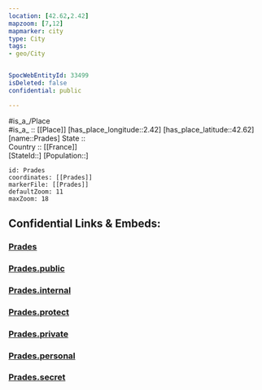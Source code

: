 ```yaml
---
location: [42.62,2.42] 
mapzoom: [7,12] 
mapmarker: city 
type: City
tags:
- geo/City


SpocWebEntityId: 33499
isDeleted: false
confidential: public

---
```

#is_a_/Place  
#is_a_ :: [[Place]] 
[has_place_longitude::2.42] 
[has_place_latitude::42.62] 
[name::Prades] 
State ::  
Country :: [[France]]  
[StateId::] 
[Population::] 



```leaflet
id: Prades
coordinates: [[Prades]] 
markerFile: [[Prades]] 
defaultZoom: 11 
maxZoom: 18
```


## Confidential Links & Embeds: 

### [Prades](/_Standards/Earth/Continent/Europe/Europe~West/France/regions~France/Occitanie/departments~Occitanie/Pyrénées-Orientales/communes~Pyrénées-Orientales/Prades/cities~Prades/Prades.md) 

### [Prades.public](/_public/Earth/Continent/Europe/Europe~West/France/regions~France/Occitanie/departments~Occitanie/Pyrénées-Orientales/communes~Pyrénées-Orientales/Prades/cities~Prades/Prades.public.md) 

### [Prades.internal](/_internal/Earth/Continent/Europe/Europe~West/France/regions~France/Occitanie/departments~Occitanie/Pyrénées-Orientales/communes~Pyrénées-Orientales/Prades/cities~Prades/Prades.internal.md) 

### [Prades.protect](/_protect/Earth/Continent/Europe/Europe~West/France/regions~France/Occitanie/departments~Occitanie/Pyrénées-Orientales/communes~Pyrénées-Orientales/Prades/cities~Prades/Prades.protect.md) 

### [Prades.private](/_private/Earth/Continent/Europe/Europe~West/France/regions~France/Occitanie/departments~Occitanie/Pyrénées-Orientales/communes~Pyrénées-Orientales/Prades/cities~Prades/Prades.private.md) 

### [Prades.personal](/_personal/Earth/Continent/Europe/Europe~West/France/regions~France/Occitanie/departments~Occitanie/Pyrénées-Orientales/communes~Pyrénées-Orientales/Prades/cities~Prades/Prades.personal.md) 

### [Prades.secret](/_secret/Earth/Continent/Europe/Europe~West/France/regions~France/Occitanie/departments~Occitanie/Pyrénées-Orientales/communes~Pyrénées-Orientales/Prades/cities~Prades/Prades.secret.md)

